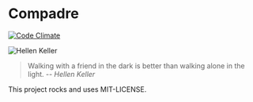 # Compadre
[![Code Climate](https://codeclimate.com/github/essn/compadre/badges/gpa.svg)](https://codeclimate.com/github/essn/compadre)

![Hellen Keller](http://www.globalresearch.ca/wp-content/uploads/2013/10/helenkeller2.jpg)

> Walking with a friend in the dark is better than walking alone in the light.
> -- <cite>Hellen Keller</cite>

This project rocks and uses MIT-LICENSE.

